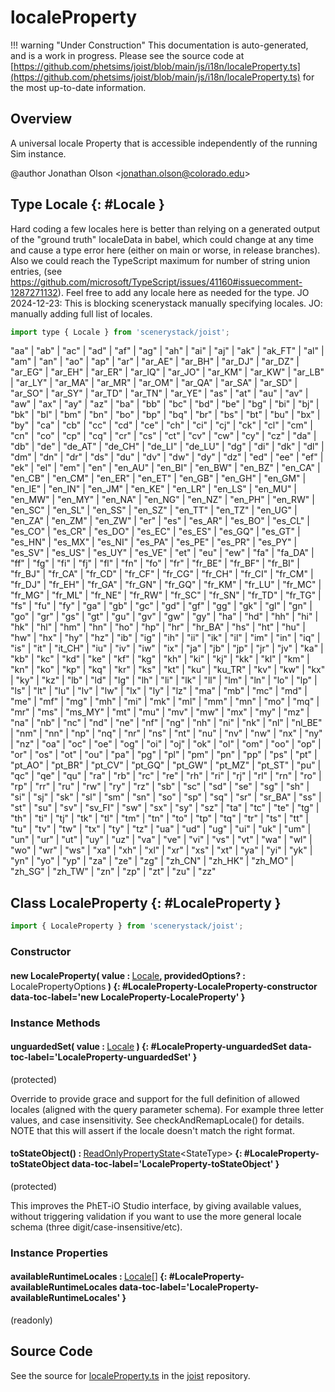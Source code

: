 # localeProperty

!!! warning "Under Construction"
    This documentation is auto-generated, and is a work in progress. Please see the source code at
    [https://github.com/phetsims/joist/blob/main/js/i18n/localeProperty.ts](https://github.com/phetsims/joist/blob/main/js/i18n/localeProperty.ts) for the most up-to-date information.

## Overview

A universal locale Property that is accessible independently of the running Sim instance.

@author Jonathan Olson &lt;jonathan.olson@colorado.edu&gt;

## Type Locale {: #Locale }


Hard coding a few locales here is better than relying on a generated output of the "ground truth" localeData in babel,
which could change at any time and cause a type error here (either on main or worse, in release branches). Also we
could reach the TypeScript maximum for number of string union entries, (see https://github.com/microsoft/TypeScript/issues/41160#issuecomment-1287271132).
Feel free to add any locale here as needed for the type.
JO 2024-12-23: This is blocking scenerystack manually specifying locales.
JO: manually adding full list of locales.

```js
import type { Locale } from 'scenerystack/joist';
```


"aa" | "ab" | "ac" | "ad" | "af" | "ag" | "ah" | "ai" | "aj" | "ak" | "ak_FT" | "al" | "am" | "an" | "ao" | "ap" | "ar" | "ar_AE" | "ar_BH" | "ar_DJ" | "ar_DZ" | "ar_EG" | "ar_EH" | "ar_ER" | "ar_IQ" | "ar_JO" | "ar_KM" | "ar_KW" | "ar_LB" | "ar_LY" | "ar_MA" | "ar_MR" | "ar_OM" | "ar_QA" | "ar_SA" | "ar_SD" | "ar_SO" | "ar_SY" | "ar_TD" | "ar_TN" | "ar_YE" | "as" | "at" | "au" | "av" | "aw" | "ax" | "ay" | "az" | "ba" | "bb" | "bc" | "bd" | "be" | "bg" | "bi" | "bj" | "bk" | "bl" | "bm" | "bn" | "bo" | "bp" | "bq" | "br" | "bs" | "bt" | "bu" | "bx" | "by" | "ca" | "cb" | "cc" | "cd" | "ce" | "ch" | "ci" | "cj" | "ck" | "cl" | "cm" | "cn" | "co" | "cp" | "cq" | "cr" | "cs" | "ct" | "cv" | "cw" | "cy" | "cz" | "da" | "db" | "de" | "de_AT" | "de_CH" | "de_LI" | "de_LU" | "dg" | "di" | "dk" | "dl" | "dm" | "dn" | "dr" | "ds" | "du" | "dv" | "dw" | "dy" | "dz" | "ed" | "ee" | "ef" | "ek" | "el" | "em" | "en" | "en_AU" | "en_BI" | "en_BW" | "en_BZ" | "en_CA" | "en_CB" | "en_CM" | "en_ER" | "en_ET" | "en_GB" | "en_GH" | "en_GM" | "en_IE" | "en_IN" | "en_JM" | "en_KE" | "en_LR" | "en_LS" | "en_MU" | "en_MW" | "en_MY" | "en_NA" | "en_NG" | "en_NZ" | "en_PH" | "en_RW" | "en_SC" | "en_SL" | "en_SS" | "en_SZ" | "en_TT" | "en_TZ" | "en_UG" | "en_ZA" | "en_ZM" | "en_ZW" | "er" | "es" | "es_AR" | "es_BO" | "es_CL" | "es_CO" | "es_CR" | "es_DO" | "es_EC" | "es_ES" | "es_GQ" | "es_GT" | "es_HN" | "es_MX" | "es_NI" | "es_PA" | "es_PE" | "es_PR" | "es_PY" | "es_SV" | "es_US" | "es_UY" | "es_VE" | "et" | "eu" | "ew" | "fa" | "fa_DA" | "ff" | "fg" | "fi" | "fj" | "fl" | "fn" | "fo" | "fr" | "fr_BE" | "fr_BF" | "fr_BI" | "fr_BJ" | "fr_CA" | "fr_CD" | "fr_CF" | "fr_CG" | "fr_CH" | "fr_CI" | "fr_CM" | "fr_DJ" | "fr_EH" | "fr_GA" | "fr_GN" | "fr_GQ" | "fr_KM" | "fr_LU" | "fr_MC" | "fr_MG" | "fr_ML" | "fr_NE" | "fr_RW" | "fr_SC" | "fr_SN" | "fr_TD" | "fr_TG" | "fs" | "fu" | "fy" | "ga" | "gb" | "gc" | "gd" | "gf" | "gg" | "gk" | "gl" | "gn" | "go" | "gr" | "gs" | "gt" | "gu" | "gv" | "gw" | "gy" | "ha" | "hd" | "hh" | "hi" | "hk" | "hl" | "hm" | "hn" | "ho" | "hp" | "hr" | "hr_BA" | "hs" | "ht" | "hu" | "hw" | "hx" | "hy" | "hz" | "ib" | "ig" | "ih" | "ii" | "ik" | "il" | "im" | "in" | "iq" | "is" | "it" | "it_CH" | "iu" | "iv" | "iw" | "ix" | "ja" | "jb" | "jp" | "jr" | "jv" | "ka" | "kb" | "kc" | "kd" | "ke" | "kf" | "kg" | "kh" | "ki" | "kj" | "kk" | "kl" | "km" | "kn" | "ko" | "kp" | "kq" | "kr" | "ks" | "kt" | "ku" | "ku_TR" | "kv" | "kw" | "kx" | "ky" | "kz" | "lb" | "ld" | "lg" | "lh" | "li" | "lk" | "ll" | "lm" | "ln" | "lo" | "lp" | "ls" | "lt" | "lu" | "lv" | "lw" | "lx" | "ly" | "lz" | "ma" | "mb" | "mc" | "md" | "me" | "mf" | "mg" | "mh" | "mi" | "mk" | "ml" | "mm" | "mn" | "mo" | "mq" | "mr" | "ms" | "ms_MY" | "mt" | "mu" | "mv" | "mw" | "mx" | "my" | "mz" | "na" | "nb" | "nc" | "nd" | "ne" | "nf" | "ng" | "nh" | "ni" | "nk" | "nl" | "nl_BE" | "nm" | "nn" | "np" | "nq" | "nr" | "ns" | "nt" | "nu" | "nv" | "nw" | "nx" | "ny" | "nz" | "oa" | "oc" | "oe" | "og" | "oi" | "oj" | "ok" | "ol" | "om" | "oo" | "op" | "or" | "os" | "ot" | "ou" | "pa" | "pg" | "pl" | "pm" | "pn" | "pp" | "ps" | "pt" | "pt_AO" | "pt_BR" | "pt_CV" | "pt_GQ" | "pt_GW" | "pt_MZ" | "pt_ST" | "pu" | "qc" | "qe" | "qu" | "ra" | "rb" | "rc" | "re" | "rh" | "ri" | "rj" | "rl" | "rn" | "ro" | "rp" | "rr" | "ru" | "rw" | "ry" | "rz" | "sb" | "sc" | "sd" | "se" | "sg" | "sh" | "si" | "sj" | "sk" | "sl" | "sm" | "sn" | "so" | "sp" | "sq" | "sr" | "sr_BA" | "ss" | "st" | "su" | "sv" | "sv_FI" | "sw" | "sx" | "sy" | "sz" | "ta" | "tc" | "te" | "tg" | "th" | "ti" | "tj" | "tk" | "tl" | "tm" | "tn" | "to" | "tp" | "tq" | "tr" | "ts" | "tt" | "tu" | "tv" | "tw" | "tx" | "ty" | "tz" | "ua" | "ud" | "ug" | "ui" | "uk" | "um" | "un" | "ur" | "ut" | "uy" | "uz" | "va" | "ve" | "vi" | "vs" | "vt" | "wa" | "wl" | "wo" | "wr" | "ws" | "xa" | "xh" | "xl" | "xr" | "xs" | "xt" | "ya" | "yi" | "yk" | "yn" | "yo" | "yp" | "za" | "ze" | "zg" | "zh_CN" | "zh_HK" | "zh_MO" | "zh_SG" | "zh_TW" | "zn" | "zp" | "zt" | "zu" | "zz"



## Class LocaleProperty {: #LocaleProperty }


```js
import { LocaleProperty } from 'scenerystack/joist';
```
### Constructor

#### new LocaleProperty( value : <span style="font-weight: 400;">[Locale](../joist/localeProperty.md#Locale)</span>, providedOptions? : <span style="font-weight: 400;">LocalePropertyOptions</span> ) {: #LocaleProperty-LocaleProperty-constructor data-toc-label='new LocaleProperty-LocaleProperty' }

### Instance Methods

#### unguardedSet( value : <span style="font-weight: 400;">[Locale](../joist/localeProperty.md#Locale)</span> ) {: #LocaleProperty-unguardedSet data-toc-label='LocaleProperty-unguardedSet' }

(protected)

Override to provide grace and support for the full definition of allowed locales (aligned with the query parameter
schema). For example three letter values, and case insensitivity. See checkAndRemapLocale() for details. NOTE that
this will assert if the locale doesn't match the right format.

#### toStateObject() : <span style="font-weight: 400;">[ReadOnlyPropertyState](../axon/ReadOnlyProperty.md#ReadOnlyPropertyState)&lt;StateType&gt;</span> {: #LocaleProperty-toStateObject data-toc-label='LocaleProperty-toStateObject' }

(protected)

This improves the PhET-iO Studio interface, by giving available values, without triggering validation if you want
to use the more general locale schema (three digit/case-insensitive/etc).

### Instance Properties

#### availableRuntimeLocales : <span style="font-weight: 400;">[Locale](../joist/localeProperty.md#Locale)[]</span> {: #LocaleProperty-availableRuntimeLocales data-toc-label='LocaleProperty-availableRuntimeLocales' }

(readonly)



## Source Code

See the source for [localeProperty.ts](https://github.com/phetsims/joist/blob/main/js/i18n/localeProperty.ts) in the [joist](https://github.com/phetsims/joist) repository.
